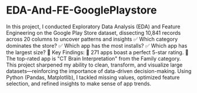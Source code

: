# EDA-And-FE-GooglePlaystore
In this project, I conducted Exploratory Data Analysis (EDA) and Feature Engineering on the Google Play Store dataset, dissecting 10,841 records across 20 columns to uncover patterns and insights
✅ Which category dominates the store?
 ✅ Which app has the most installs?
 ✅ Which app has the largest size?
🔎 Key Findings:
 📌 271 apps boast a perfect 5-star rating.
 📌 The top-rated app is "CT Brain Interpretation" from the Family category.
This project sharpened my ability to clean, transform, and visualize large datasets—reinforcing the importance of data-driven decision-making. Using Python (Pandas, Matplotlib), I tackled missing values, optimized feature selection, and refined insights to make sense of app trends.
